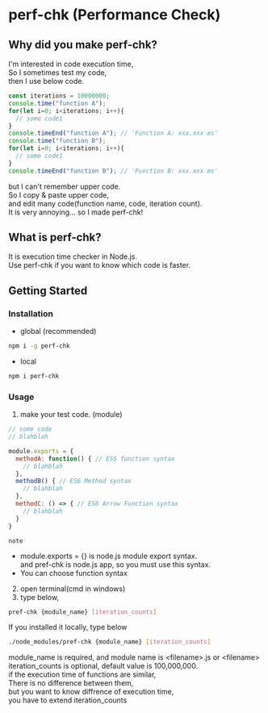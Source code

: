 # perf-chk (Performance Check)
## Why did you make perf-chk?
I'm interested in code execution time,  
So I sometimes test my code,  
then I use below code.  
```javascript
const iterations = 10000000;
console.time("function A");
for(let i=0; i<iterations; i++){
  // some code1
}
console.timeEnd("function A"); // 'Function A: xxx.xxx ms'
console.time("function B");
for(let i=0; i<iterations; i++){
  // some code1
}
console.timeEnd("function B"); // 'Function B: xxx.xxx ms'
```
but I can't remember upper code.  
So I copy & paste upper code,  
and edit many code(function name, code, iteration count).  
It is very annoying...
so I made perf-chk!

## What is perf-chk?
It is execution time checker in Node.js.  
Use perf-chk if you want to know which code is faster.  

## Getting Started
### Installation
* global (recommended)
```bash
npm i -g perf-chk
```
* local  
```bash
npm i perf-chk
```

### Usage
1. make your test code. (module)  
```javascript
// some code
// blahblah

module.exports = {
  methodA: function() { // ES5 function syntax
    // blahblah
  },
  methodB() { // ES6 Method syntax
    // blahblah
  },
  methodC: () => { // ES6 Arrow Function syntax
    // blahblah
  }
}
```
`note`
* module.exports = {} is node.js module export syntax.  
and pref-chk is node.js app, so you must use this syntax.  
* You can choose function syntax  
2. open terminal(cmd in windows)  
3. type below,  
```bash
pref-chk {module_name} [iteration_counts]
```
If you installed it locally, type below  
```bash
./node_modules/pref-chk {module_name} [iteration_counts]
```
module_name is required, and module name is \<filename>.js or \<filename>  
iteration_counts is optional, default value is 100,000,000.  
if the execution time of functions are similar,  
There is no difference between them,  
but you want to know diffrence of execution time,  
you have to extend iteration_counts